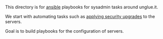 This directory is for [ansible](http://www.ansible.com/home) playbooks for sysadmin tasks around unglue.it.

We start with automating tasks such as [applying security upgrades](unattended-upgrade.yml) to the servers.

Goal is to build playbooks for the configuration of servers.